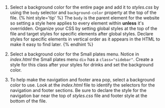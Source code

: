 1. Select a background color for the entire page and add it to _styles.css_ by using the `body` selector and `background-color` property at the top of the file. 
    {% hint style='tip' %}
The `body` is the parent element for the website so setting a style here applies to every element within **unless** it's overridden. Organize your CSS by setting global styles at the top of the file and target styles for specific elements after global styles. Declare styles for specific elements in vertical order as it appears in the HTML to make it easy to find later.
    {% endhint %}

1. Select a background color for the Small plates menu. Notice in _index.html_ the Small plates menu `div` has a `class="sidebar"`. Create a style for this class after your styles for drinks and set the background color. 
1. To help make the navigation and footer area pop, select a background color to use. Look at the _index.html_ file to identify the selectors for the navigation and footer sections. Be sure to declare the style for the navigation bar near the top of _styles.css_ file and footer style at the bottom of the file.

